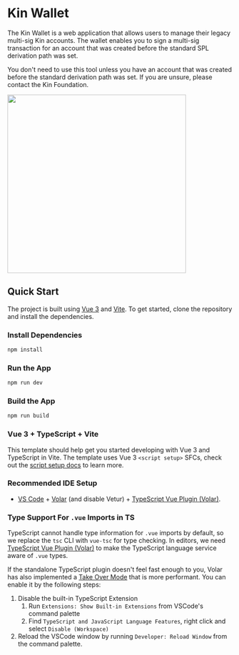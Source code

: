 # Kin Wallet

The Kin Wallet is a web application that allows users to manage their legacy multi-sig Kin accounts. The wallet enables you to sign a multi-sig transaction for an account that was created before the standard SPL derivation path was set.

You don't need to use this tool unless you have an account that was created before the standard derivation path was set. If you are unsure, please contact the Kin Foundation.

<img src="https://user-images.githubusercontent.com/623790/224407254-840c4281-8a87-408c-80c7-6388553b2e8a.png" width="400">

## Quick Start

The project is built using [Vue 3](https://v3.vuejs.org/) and [Vite](https://vitejs.dev/). To get started, clone the repository and install the dependencies.

### Install Dependencies

```bash
npm install
```

### Run the App

```bash
npm run dev
```

### Build the App

```bash
npm run build
```

### Vue 3 + TypeScript + Vite

This template should help get you started developing with Vue 3 and TypeScript in Vite. The template uses Vue 3 `<script setup>` SFCs, check out the [script setup docs](https://v3.vuejs.org/api/sfc-script-setup.html#sfc-script-setup) to learn more.

### Recommended IDE Setup

- [VS Code](https://code.visualstudio.com/) + [Volar](https://marketplace.visualstudio.com/items?itemName=Vue.volar) (and disable Vetur) + [TypeScript Vue Plugin (Volar)](https://marketplace.visualstudio.com/items?itemName=Vue.vscode-typescript-vue-plugin).

### Type Support For `.vue` Imports in TS

TypeScript cannot handle type information for `.vue` imports by default, so we replace the `tsc` CLI with `vue-tsc` for type checking. In editors, we need [TypeScript Vue Plugin (Volar)](https://marketplace.visualstudio.com/items?itemName=Vue.vscode-typescript-vue-plugin) to make the TypeScript language service aware of `.vue` types.

If the standalone TypeScript plugin doesn't feel fast enough to you, Volar has also implemented a [Take Over Mode](https://github.com/johnsoncodehk/volar/discussions/471#discussioncomment-1361669) that is more performant. You can enable it by the following steps:

1. Disable the built-in TypeScript Extension
   1. Run `Extensions: Show Built-in Extensions` from VSCode's command palette
   2. Find `TypeScript and JavaScript Language Features`, right click and select `Disable (Workspace)`
2. Reload the VSCode window by running `Developer: Reload Window` from the command palette.

